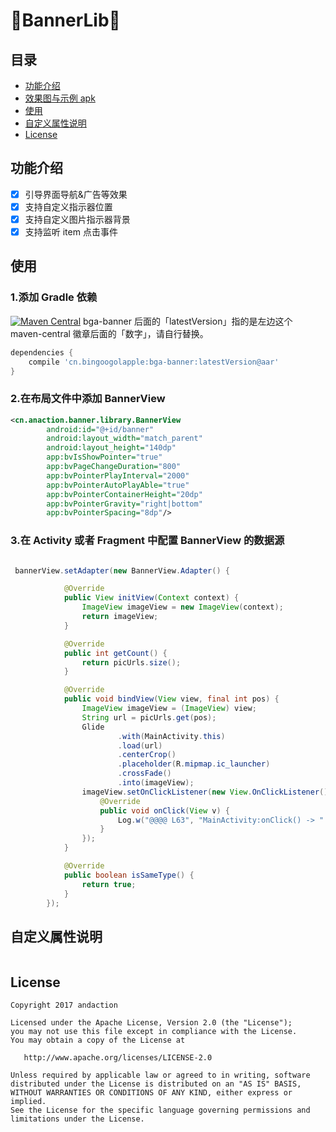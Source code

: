 :running:BannerLib:running:
============

## 目录

* [功能介绍](#功能介绍)
* [效果图与示例 apk](#效果图与示例-apk)
* [使用](#使用)
* [自定义属性说明](#自定义属性说明)
* [License](#license)

## 功能介绍

- [x] 引导界面导航&广告等效果
- [x] 支持自定义指示器位置
- [x] 支持自定义图片指示器背景
- [x] 支持监听 item 点击事件

## 使用

### 1.添加 Gradle 依赖
[![Maven Central](https://maven-badges.herokuapp.com/maven-central/cn.bingoogolapple/bga-banner/badge.svg)](https://maven-badges.herokuapp.com/maven-central/cn.bingoogolapple/bga-banner) bga-banner 后面的「latestVersion」指的是左边这个 maven-central 徽章后面的「数字」，请自行替换。

```groovy
dependencies {
    compile 'cn.bingoogolapple:bga-banner:latestVersion@aar'
}
```

### 2.在布局文件中添加 BannerView

```xml
<cn.anaction.banner.library.BannerView
        android:id="@+id/banner"
        android:layout_width="match_parent"
        android:layout_height="140dp"
        app:bvIsShowPointer="true"
        app:bvPageChangeDuration="800"
        app:bvPointerPlayInterval="2000"
        app:bvPointerAutoPlayAble="true"
        app:bvPointerContainerHeight="20dp"
        app:bvPointerGravity="right|bottom"
        app:bvPointerSpacing="8dp"/>
```

### 3.在 Activity 或者 Fragment 中配置 BannerView 的数据源

```java

 bannerView.setAdapter(new BannerView.Adapter() {

            @Override
            public View initView(Context context) {
                ImageView imageView = new ImageView(context);
                return imageView;
            }

            @Override
            public int getCount() {
                return picUrls.size();
            }

            @Override
            public void bindView(View view, final int pos) {
                ImageView imageView = (ImageView) view;
                String url = picUrls.get(pos);
                Glide
                        .with(MainActivity.this)
                        .load(url)
                        .centerCrop()
                        .placeholder(R.mipmap.ic_launcher)
                        .crossFade()
                        .into(imageView);
                imageView.setOnClickListener(new View.OnClickListener() {
                    @Override
                    public void onClick(View v) {
                        Log.w("@@@@ L63", "MainActivity:onClick() -> " + "pos = " + pos);
                    }
                });
            }

            @Override
            public boolean isSameType() {
                return true;
            }
        });

```

## 自定义属性说明


```xml

```

## License

    Copyright 2017 andaction

    Licensed under the Apache License, Version 2.0 (the "License");
    you may not use this file except in compliance with the License.
    You may obtain a copy of the License at

       http://www.apache.org/licenses/LICENSE-2.0

    Unless required by applicable law or agreed to in writing, software
    distributed under the License is distributed on an "AS IS" BASIS,
    WITHOUT WARRANTIES OR CONDITIONS OF ANY KIND, either express or implied.
    See the License for the specific language governing permissions and
    limitations under the License.


